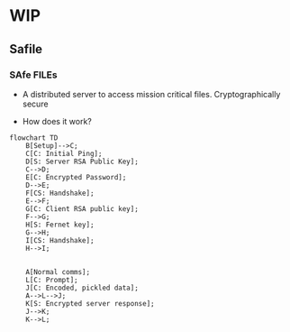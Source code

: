 # WIP
## Safile
### SAfe FILEs

- A distributed server to access mission critical files. Cryptographically secure

- How does it work?
```mermaid
flowchart TD
    B[Setup]-->C;
    C[C: Initial Ping];
    D[S: Server RSA Public Key];
    C-->D;
    E[C: Encrypted Password];
    D-->E;
    F[CS: Handshake];
    E-->F;
    G[C: Client RSA public key];
    F-->G;
    H[S: Fernet key];
    G-->H;
    I[CS: Handshake];
    H-->I;


    A[Normal comms];
    L[C: Prompt];
    J[C: Encoded, pickled data];
    A-->L-->J;
    K[S: Encrypted server response];
    J-->K;
    K-->L;
```